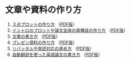 # 文章や資料の作り方

1. [３点プロットの作り方](./3p-plot.pptx?raw=true) （[PDF版](./3p-plot.pdf)）
2. [イントロのプロットや論文全体の章構成の作り方](./all-plot.pptx?raw=true) （[PDF版](./all-plot.pdf)）
3. [文書の書き方](./writing.pptx?raw=true) （[PDF版](./writing.pdf)）
4. [プレゼン資料の作り方](./slide.pptx?raw=true) （[PDF版](./slide.pdf)）
5. [リバッタルや査読対応の進め方](./rebuttal.pptx?raw=true) （[PDF版](./rebuttal.pdf)）
6. [自動翻訳を使った英語論文の書き方](./translation.pptx?raw=true) （[PDF版](./translation.pdf)）

